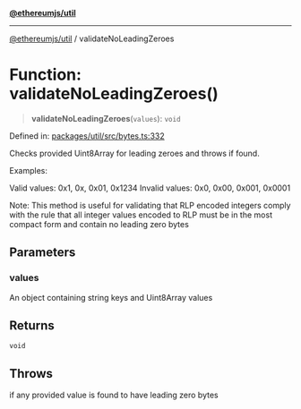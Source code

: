 [**@ethereumjs/util**](../README.md)

***

[@ethereumjs/util](../README.md) / validateNoLeadingZeroes

# Function: validateNoLeadingZeroes()

> **validateNoLeadingZeroes**(`values`): `void`

Defined in: [packages/util/src/bytes.ts:332](https://github.com/Dargon789/ethereumjs-monorepo/blob/master/packages/util/src/bytes.ts#L332)

Checks provided Uint8Array for leading zeroes and throws if found.

Examples:

Valid values: 0x1, 0x, 0x01, 0x1234
Invalid values: 0x0, 0x00, 0x001, 0x0001

Note: This method is useful for validating that RLP encoded integers comply with the rule that all
integer values encoded to RLP must be in the most compact form and contain no leading zero bytes

## Parameters

### values

An object containing string keys and Uint8Array values

## Returns

`void`

## Throws

if any provided value is found to have leading zero bytes
